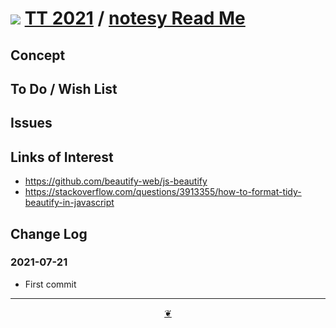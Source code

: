 # [![](https://pushme-pullyou.github.io/tootoo-2021/lib/assets/icons/mark-github.svg )](https://github.com/pushme-pullyou/tootoo-2021/ "Source code on GitHub" ) [TT 2021]( https://pushme-pullyou.github.io/tootoo-2021/ "Home page" ) / [notesy Read Me]( https://pushme-pullyou.github.io/tootoo-2021/#sandbox/notesy/README.md)


<!--@@@
<div style=	height:400px;overflow:hidden;resize:both;width:100%; ><iframe src=https://pushme-pullyou.github.io/tootoo-2021/sandbox/notesy/ height=100% width=100% ></iframe></div>
_"notesy" in a resizable window. One finger to rotate. Two to zoom._

## Full Screen: [notesy]( https://pushme-pullyou.github.io/tootoo-2021/sandbox/notesy/ )
@@@-->


## Concept


## To Do / Wish List


## Issues


## Links of Interest

* https://github.com/beautify-web/js-beautify
* https://stackoverflow.com/questions/3913355/how-to-format-tidy-beautify-in-javascript

## Change Log


### 2021-07-21

* First commit


***

<center title="Hello! Click me to go up to the top" ><a class=aDingbat href=javascript:window.scrollTo(0,0);> ❦ </a></center>
